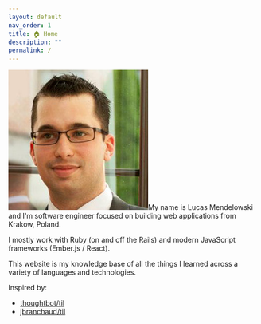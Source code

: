 ```yaml
---
layout: default
nav_order: 1
title: 🏠 Home
description: ""
permalink: /
---
```


<img src="/images/avatar.jpg" alt="Lucas Mendelowski" class="avatar" />My name is Lucas Mendelowski and I'm software engineer focused on building web applications from Krakow, Poland.

I mostly work with Ruby (on and off the Rails) and modern JavaScript frameworks (Ember.js / React).

This website is my knowledge base of all the things I learned across a variety of languages and technologies.

Inspired by:

- [thoughtbot/til](https://github.com/thoughtbot/til)
- [jbranchaud/til](https://github.com/jbranchaud/til)
